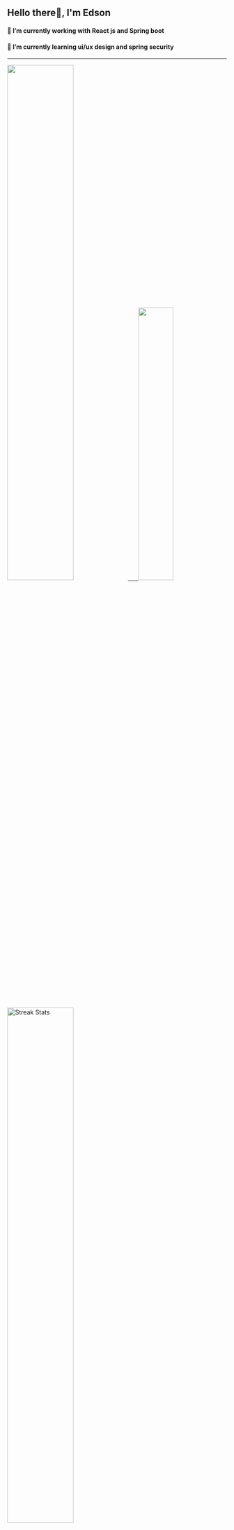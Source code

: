 
## Hello there👋, I'm Edson 

#### 🔭 I’m currently working with React js and Spring boot 
#### 🌱 I’m currently learning ui/ux design and spring security
---
    
  

 <p align="left">
  <a href="https://github.com/EdsonNhancale">
  <img width=55% src="https://github-readme-stats.vercel.app/api?username=EdsonNhancale&show_icons=true&theme=dracula&include_all_commits=true&count_private=true"/>&nbsp;&nbsp;&nbsp;&nbsp;&nbsp;
  <img  width=40% src="https://github-readme-stats.vercel.app/api/top-langs/?username=EdsonNhancale&layout=compact&langs_count=7&theme=dracula"/>
</p>

  <p align="left">
    <a href="https://github.com/EdsonNhancale"><img width=55% alt="Streak Stats" src="https://github-readme-streak-stats.herokuapp.com/?user=EdsonNhancale&theme=dracula"/></a>
   </p>

 
 <!--START_SECTION:waka-->

```text
From: 16 November 2022 - To: 16 January 2023

Total Time: 123 hrs 20 mins

JavaScript       89 hrs 46 mins  ██████████████████▒░░░░░░   72.78 %
Dart             14 hrs 6 mins   ███░░░░░░░░░░░░░░░░░░░░░░   11.44 %
Java             6 hrs 41 mins   █▒░░░░░░░░░░░░░░░░░░░░░░░   05.43 %
HTML             4 hrs 46 mins   █░░░░░░░░░░░░░░░░░░░░░░░░   03.87 %
JSON             2 hrs 41 mins   ▓░░░░░░░░░░░░░░░░░░░░░░░░   02.18 %
PHP              2 hrs 36 mins   ▓░░░░░░░░░░░░░░░░░░░░░░░░   02.12 %
```

<!--END_SECTION:waka-->

<div> 
  <a href="www.linkedin.com/in/edson-nhancale-7849781a6" target="_blank"><img src="https://img.shields.io/badge/-LinkedIn-%230077B5?style=for-the-badge&logo=linkedin&logoColor=white" target="_blank"></a> 

</div>

